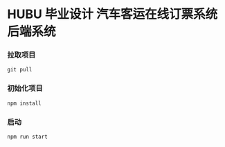 # HUBU 毕业设计 汽车客运在线订票系统后端系统

### 拉取项目
```git
git pull
```

### 初始化项目
```node
npm install
```

### 启动
```node
npm run start
```